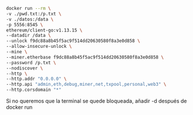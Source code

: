 ```bash
docker run --rm \
-v ./pwd.txt:/p.txt \
-v ./datos:/data \
-p 5556:8545 \
ethereum/client-go:v1.13.15 \
--datadir /data \
--unlock f9dc88a8b45f5ac9f514dd20630580f8a3e0d858 \
--allow-insecure-unlock \
--mine \
--miner.etherbase f9dc88a8b45f5ac9f514dd20630580f8a3e0d858 \
--password /p.txt \
--nodiscover \
--http \
--http.addr "0.0.0.0" \
--http.api "admin,eth,debug,miner,net,txpool,personal,web3" \
--http.corsdomain "*"
```

Si no queremos que la terminal se quede bloqueada, añadir -d después de docker run

